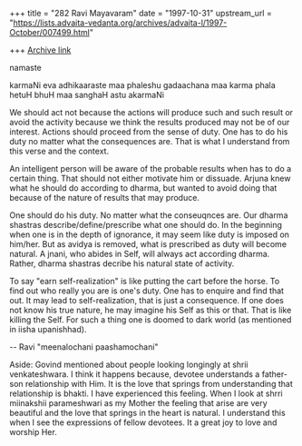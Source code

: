 +++
title = "282 Ravi Mayavaram"
date = "1997-10-31"
upstream_url = "https://lists.advaita-vedanta.org/archives/advaita-l/1997-October/007499.html"

+++
[Archive link](https://lists.advaita-vedanta.org/archives/advaita-l/1997-October/007499.html)

namaste

karmaNi eva adhikaaraste maa phaleshu gadaachana
maa karma phala hetuH bhuH maa sanghaH astu akarmaNi

We should act not because the actions will produce such and such result or
avoid the activity because we think the results produced may not be of our
interest. Actions should proceed from the sense of duty. One has to do his
duty no matter what the consequences are. That is what I understand from
this verse and the context.

An intelligent person will be aware of the probable results when has to do
a certain thing. That should not either motivate him or dissuade.  Arjuna
knew what he should do according to dharma, but wanted to avoid doing that
because of the nature of results that may produce.

One should do his duty. No matter what the conseuqnces are.  Our dharma
shastras describe/define/prescribe what one should do.  In the beginning
when one is in the depth of ignorance, it may seem like duty is imposed on
him/her. But as avidya is removed, what is prescribed as duty will become
natural. A jnani, who abides in Self, will always act according dharma.
Rather, dharma shastras decribe his natural state of activity.

To say "earn self-realization" is like putting the cart before the horse.
To find out who really you are is one's duty. One has to enquire and find
that out. It may lead to self-realization, that is just a consequence. If
one does not know his true nature, he may imagine his Self as this or
that. That is like killing the Self. For such a thing one is doomed to
dark world  (as mentioned in iisha upanishhad).

--
Ravi
"meenalochani paashamochani"

Aside: Govind mentioned about people looking longingly at shrii
venkateshwara. I think it happens because, devotee understands a
father-son relationship with Him. It is the love that springs from
understanding that relationship is bhakti.  I have experienced this
feeling. When I look at shrri miinakshii parameshwari as my Mother the
feeling that arise are very beautiful and the love that springs in the
heart is natural.  I understand this when I see the expressions of fellow
devotees. It a great joy to love and worship Her.

